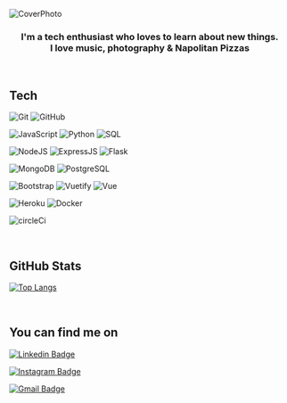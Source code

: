 <!--👨‍💻💪🏼📚🌱👯🤔💬 📫😄⚡😉🔭-->


![CoverPhoto](https://i.ibb.co/z40rKK4/Cover.png)

<div align="center"size='20px'><h3> I'm a tech enthusiast who loves to learn about new things. <br> I love music, photography & Napolitan Pizzas <br> </h3></div>

<br>

<!-- https://giphy.com/stickers/jpmorgan-tech-coding-jpmc-YPUh8SkoYuurwwV4bz -->
<!-- https://media2.giphy.com/media/QssGEmpkyEOhBCb7e1/giphy.gif?cid=ecf05e47a0n3gi1bfqntqmob8g9aid1oyj2wr3ds3mg700bl&rid=giphy.gif -->

<h2> Tech </h2>

 ![Git](https://img.shields.io/badge/git%20-%23F05033.svg?&style=flat&logo=git&logoColor=white)
 ![GitHub](https://img.shields.io/badge/-GitHub-181717?style=flat&logo=github)
 
 ![JavaScript](https://img.shields.io/badge/JavaScript-F7DF1E?style=flat&logo=javascript&logoColor=black)
 ![Python](https://img.shields.io/badge/-Python-000?style=flat&logo=python)
 ![SQL](https://img.shields.io/badge/-SQL-000?style=flat&logo=Oracle&logoColor=red)
 
 ![NodeJS](https://img.shields.io/badge/Node.js-43853D?style=flat&logo=node.js&logoColor=white)
 ![ExpressJS](https://img.shields.io/badge/Express.js-404D59?style=flat&logo=Express&logoColor=white)
 ![Flask](https://img.shields.io/badge/Flask-FEFEFE?style=flate&logo=flask&logoColor=black)
 
 ![MongoDB](https://img.shields.io/badge/MongoDB-4EA94B?style=flat&logo=mongodb&logoColor=white)
 ![PostgreSQL](https://img.shields.io/badge/-PostgreSQL-21759B?style=flat&logo=PostgreSQL&logoColor=white)
 
 ![Bootstrap](https://img.shields.io/badge/-Bootstrap-563D7C?style=flat&logo=bootstrap&logoColor=white)
 ![Vuetify](https://img.shields.io/badge/-Vuetify-1867C0?style=flat&logo=Vuetify&logoColor=Black)
 ![Vue](https://img.shields.io/badge/-Vue.js-000000?style=flat&logo=Vue.js&logoColor=Black)
 
 ![Heroku](https://img.shields.io/badge/-Heroku-430098?style=flat&logo=heroku)
 ![Docker](https://img.shields.io/badge/docker%20-%230db7ed.svg?&style=flat&logo=docker&logoColor=white)
 
 ![circleCi](https://img.shields.io/badge/-CirleCi-343434?style=flat&logo=CircleCI)

<br>

<h2> GitHub Stats </h2>

[comment]: <> (![Metrics]&#40;https://metrics.lecoq.io/yariv1025?template=terminal&base.activity=0&base.repositories=0&base.metadata=0&languages=1&languages.limit=8&languages.colors=github&languages.threshold=0%25&config.timezone=Asia%2FJerusalem&#41;)

[![Top Langs](https://github-readme-stats.vercel.app/api/top-langs/?username=yariv1025&layout=compact)](https://github.com/yariv1025/github-readme-stats)

[comment]: <> ([![Yariv's GitHub stats]&#40;https://github-readme-stats.vercel.app/api?username=yariv1025&#41;]&#40;https://github.com/yariv1025/github-readme-stats&#41;)

<br>
<h2> You can find me on </h2>

<p>
 
[![Linkedin Badge](https://img.shields.io/badge/-yarivga-blue?style=flat-square&logo=Linkedin&logoColor=white&link=https://www.linkedin.com/in/yarivga/)](https://www.linkedin.com/in/yarivga/)
 
[![Instagram Badge](https://img.shields.io/badge/-yariv1052-e4405f?style=flat-square&logo=Instagram&logoColor=white&link=https://www.instagram.com/yariv1052/)](https://www.instagram.com/yariv1052/) 
 
[![Gmail Badge](https://img.shields.io/badge/-yariv1052@gmail.com-d14836?style=flat-square&logo=Gmail&logoColor=white&link=mailto:yariv1052@gmail.com)](https://www.gmail.com/)
</p>
